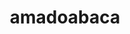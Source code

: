 ---
title: amadoabaca
github: https://github.com/amadoabaca
mode: dark
transition: 3s
archetype:
  - Little Bit of Everything
---
